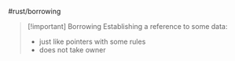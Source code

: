 #rust/borrowing 

>[!important] Borrowing
>Establishing a reference to some data:
>- just like pointers with some rules
>- does not take owner























